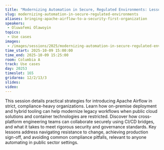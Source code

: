 ```yaml
---
title: "Modernizing Automation in Secure, Regulated Environments: Lessons from Deploying Airflow"
slug: modernizing-automation-in-secure-regulated-environments
aliases: bringing-apache-airflow-to-a-security-first-organization
speakers:
 - Oluwafemi Olawoyin
topics:
 - Use cases
images:
 - /images/sessions/2025/modernizing-automation-in-secure-regulated-environments.png
time_start: 2025-10-09 15:00:00
time_end: 2025-10-09 15:25:00
room: Columbia A
track: Use cases
day: 20253
timeslot: 165
gridarea: 12/2/13/3
slides:
video:
---
```


This session details practical strategies for introducing Apache Airflow in strict, compliance-heavy organizations. Learn how on-premise deployment and hybrid tooling can help modernize legacy workflows when public cloud solutions and container technologies are restricted. Discover how cross-platform engineering teams can collaborate securely using CI/CD bridges, and what it takes to meet rigorous security and governance standards. Key lessons address navigating resistance to change, achieving production sign-off, and avoiding common compliance pitfalls, relevant to anyone automating in public sector settings.